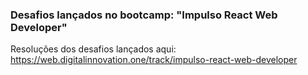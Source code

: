 ### Desafios lançados no bootcamp: "Impulso React Web Developer"

Resoluções dos desafios lançados aqui: https://web.digitalinnovation.one/track/impulso-react-web-developer
